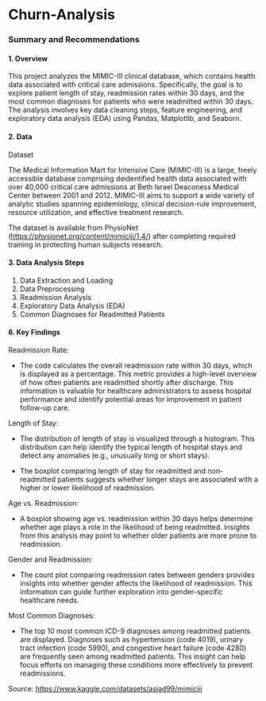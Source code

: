 # Churn-Analysis

### Summary and Recommendations

#### 1. Overview

This project analyzes the MIMIC-III clinical database, which contains health data associated with critical care admissions. Specifically, the goal is to explore patient length of stay, readmission rates within 30 days, and the most common diagnoses for patients who were readmitted within 30 days. The analysis involves key data cleaning steps, feature engineering, and exploratory data analysis (EDA) using Pandas, Matplotlib, and Seaborn.

#### 2. Data

Dataset

The Medical Information Mart for Intensive Care (MIMIC-III) is a large, freely accessible database comprising deidentified health data associated with over 40,000 critical care admissions at Beth Israel Deaconess Medical Center between 2001 and 2012. MIMIC-III aims to support a wide variety of analytic studies spanning epidemiology, clinical decision-rule improvement, resource utilization, and effective treatment research.

The dataset is available from PhysioNet (https://physionet.org/content/mimiciii/1.4/) after completing required training in protecting human subjects research.

#### 3. Data Analysis Steps

1. Data Extraction and Loading
2. Data Preprocessing
3. Readmission Analysis
4. Exploratory Data Analysis (EDA)
5. Common Diagnoses for Readmitted Patients

#### 6. Key Findings
      
Readmission Rate:

- The code calculates the overall readmission rate within 30 days, which is displayed as a percentage. This metric provides a high-level overview of how often patients are readmitted shortly after discharge. This information is valuable for healthcare administrators to assess hospital performance and identify potential areas for improvement in patient follow-up care.

Length of Stay:

- The distribution of length of stay is visualized through a histogram. This distribution can help identify the typical length of hospital stays and detect any anomalies (e.g., unusually long or short stays).

- The boxplot comparing length of stay for readmitted and non-readmitted patients suggests whether longer stays are associated with a higher or lower likelihood of readmission.

Age vs. Readmission:

- A boxplot showing age vs. readmission within 30 days helps determine whether age plays a role in the likelihood of being readmitted. Insights from this analysis may point to whether older patients are more prone to readmission.

Gender and Readmission:

- The count plot comparing readmission rates between genders provides insights into whether gender affects the likelihood of readmission. This information can guide further exploration into gender-specific healthcare needs.

Most Common Diagnoses:

- The top 10 most common ICD-9 diagnoses among readmitted patients are displayed. Diagnoses such as hypertension (code 4019), urinary tract infection (code 5990), and congestive heart failure (code 4280) are frequently seen among readmitted patients. This insight can help focus efforts on managing these conditions more effectively to prevent readmissions.

Source: https://www.kaggle.com/datasets/asjad99/mimiciii
